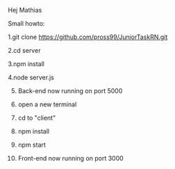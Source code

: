Hej Mathias

Small howto:

1.git clone https://github.com/pross99/JuniorTaskRN.git

2.cd server

3.npm install

4.node server.js

5. Back-end now running on port 5000
   

1. open a new terminal
2. cd to "client"
3. npm install
4. npm start
5. Front-end now running on port 3000
